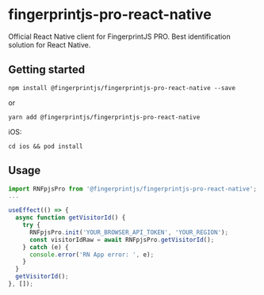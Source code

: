 
# fingerprintjs-pro-react-native
Official React Native client for FingerprintJS PRO. Best identification solution for React Native.


## Getting started

`npm install @fingerprintjs/fingerprintjs-pro-react-native --save`

or

`yarn add @fingerprintjs/fingerprintjs-pro-react-native`

iOS:

`cd ios && pod install`


## Usage
```javascript
import RNFpjsPro from '@fingerprintjs/fingerprintjs-pro-react-native';
...

useEffect(() => {
  async function getVisitorId() {
    try {
      RNFpjsPro.init('YOUR_BROWSER_API_TOKEN', 'YOUR_REGION');
      const visitorIdRaw = await RNFpjsPro.getVisitorId();
    } catch (e) {
      console.error('RN App error: ', e);
    }
  }
  getVisitorId();
}, []);
```

